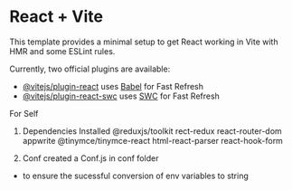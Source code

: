 # React + Vite

This template provides a minimal setup to get React working in Vite with HMR and some ESLint rules.

Currently, two official plugins are available:

- [@vitejs/plugin-react](https://github.com/vitejs/vite-plugin-react/blob/main/packages/plugin-react/README.md) uses [Babel](https://babeljs.io/) for Fast Refresh
- [@vitejs/plugin-react-swc](https://github.com/vitejs/vite-plugin-react-swc) uses [SWC](https://swc.rs/) for Fast Refresh

For Self

1) Dependencies Installed
@reduxjs/toolkit rect-redux react-router-dom appwrite @tinymce/tinymce-react html-react-parser react-hook-form

2) Conf
created a Conf.js in conf folder
- to ensure the sucessful conversion of env variables to string